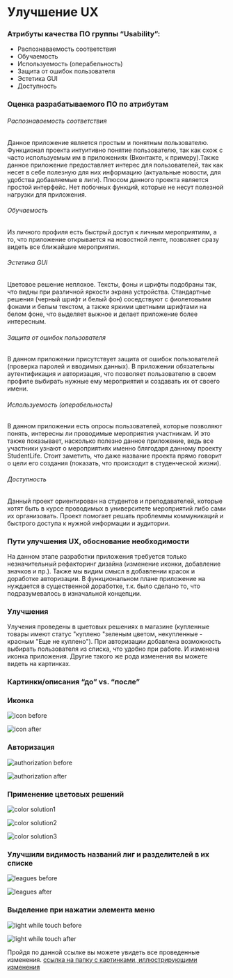 # Улучшение UX

### Атрибуты качества ПО группы “Usability”:
- Распознаваемость соответствия
- Обучаемость
- Используемость (операбельность)
- Защита от ошибок пользователя
- Эстетика GUI
- Доступность

### Оценка разрабатываемого ПО по атрибутам

###### Распознаваемость соответствия

Данное приложение является простым и понятным пользователю. Функционал проекта
интуитивно понятие пользователю, так как схож с часто используемым им в приложениях
(Вконтакте, к примеру).Также данное приложение предоставляет интерес для пользователей, так
как несет в себе полезную для них информацию (актуальные новости, для удобства добавляемые в лиги).
Плюсом данного проекта является простой интерфейс. Нет побочных функций, которые не несут полезной нагрузки для приложения.

###### Обучаемость

Из личного профиля есть быстрый доступ к личным мероприятиям, а то, что приложение открывается на новостной ленте, позволяет сразу видеть все ближайшие мероприятия.  

###### Эстетика GUI  

Цветовое решение неплохое. Тексты, фоны и шрифты подобраны так, что видны при различной яркости экрана
устройства. Стандартные решения (черный шрифт и белый фон) соседствуют с фиолетовыми фонами и белым текстом,
а также яркими цветными шрифтами на белом фоне, что выделяет выжное и делает приложение более интересным.

###### Защита от ошибок пользователя

В данном приложении присутствует защита от ошибок пользователей (проверка паролей и вводимых данных). В приложении обязательны аутентификация и авторизация, что позволяет пользователю в своем профиле выбирать нужные ему мероприятия и создавать их от своего имени. 

###### Используемость (операбельность)

B данном приложении есть опросы пользователей, которые позволяют понять, интересны ли проводимые мероприятия участникам. И это также показывает, насколько полезно данное приложение, ведь все участники узнают о мероприятиях именно блягодаря данному проекту StudentLife.
Стоит заметить, что даже название проекта прямо говорит о цели его создания (показать, что происходит в студенческой жизни).

###### Доступность

Данный проект ориентирован на студентов и преподавателей, которые хотят быть в курсе проводимых в университете мероприятий либо сами
их организовать. Проект помогает решать проблеммы коммуникаций и быстрого доступа к нужной информации и аудитории.

### Пути улучшения UX, обоснование необходимости
На данном этапе разработки приложения требуется только незначительный рефакторинг дизайна (изменение иконки, добавление значков и пр.).
Также мы видим смысл в добавлении красок и доработке авторизации.
В функциональном плане приложение на нуждается в существенной доработке, т.к. было сделано то, что подразумевалось
в изначальной концепции.
### Улучшения
Улучения проведены в цыетовых решениях в магазине (купленные товары имеют статус "куплено "зеленым цветом, некупленные - красным "Еще не куплено"). При авторизации добавлена возможность выбирать пользователя из списка, что удобно при работе. И изменена иконка приложения. Другие такого же рода изменения вы можете видеть на картинках.
### Картинки/описания “до” vs. “после”
### Иконка

![icon before](https://github.com/5ALEKSEY/StudentLife/blob/master/Documentation/ReportAboutUX/examplesUX/icon/icon_before.jpg)

![icon after](https://github.com/5ALEKSEY/StudentLife/blob/master/Documentation/ReportAboutUX/examplesUX/icon/icon_after1.jpg)

### Авторизация

![authorization before](https://github.com/5ALEKSEY/StudentLife/blob/master/Documentation/ReportAboutUX/examplesUX/authorization/before.jpg)  

![authorization after](https://github.com/5ALEKSEY/StudentLife/blob/master/Documentation/ReportAboutUX/examplesUX/authorization/afrer.jpg)  

### Применение цветовых решений

![color solution1](https://github.com/5ALEKSEY/StudentLife/blob/master/Documentation/ReportAboutUX/examplesUX/yellow_buttons/violet_background.jpg)

![color solution2](https://github.com/5ALEKSEY/StudentLife/blob/master/Documentation/ReportAboutUX/examplesUX/yellow_buttons/white_background.jpg)

![color solution3](https://github.com/5ALEKSEY/StudentLife/blob/master/Documentation/ReportAboutUX/examplesUX/yellow_buttons/with_red.jpg)

### Улучшили видимость названий лиг и разделителей в их списке

![leagues before](https://github.com/5ALEKSEY/StudentLife/blob/master/Documentation/ReportAboutUX/examplesUX/changes_in_separating_events_and%20colors/before.jpg)

![leagues after](https://github.com/5ALEKSEY/StudentLife/blob/master/Documentation/ReportAboutUX/examplesUX/changes_in_separating_events_and%20colors/after.jpg)

### Выделение при нажатии элемента меню

![light while touch before](https://github.com/5ALEKSEY/StudentLife/blob/master/Documentation/ReportAboutUX/examplesUX/changes_in_design/2_after.jpg)

![light while touch after](https://github.com/5ALEKSEY/StudentLife/blob/master/Documentation/ReportAboutUX/examplesUX/changes_in_design/2_before.jpg)



Пройдя по данной ссылке вы можете увидеть все проведенные изменения.
[ссылка на папку с картинками, иллюстрирующими изменения](https://github.com/550502daryachyruk/StudentLife/tree/master/Documentation/ReportAboutUX/examplesUX)
